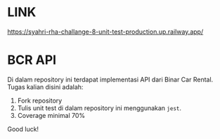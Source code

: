 # LINK
https://syahri-rha-challange-8-unit-test-production.up.railway.app/

# BCR API

Di dalam repository ini terdapat implementasi API dari Binar Car Rental.
Tugas kalian disini adalah:
1. Fork repository
2. Tulis unit test di dalam repository ini menggunakan `jest`.
3. Coverage minimal 70%

Good luck!
